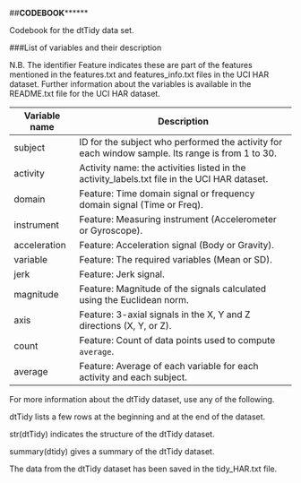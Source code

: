 ##************CODEBOOK******************

Codebook for the dtTidy data set.

###List of variables and their description

N.B. The identifier Feature indicates these are part of the features mentioned in the features.txt and features_info.txt files in the UCI HAR dataset. Further information about the variables is available in the README.txt file for the UCI HAR dataset. 

Variable name | Description
-----------------|------------
subject | ID for the subject who performed the activity for each window sample. Its range is from 1 to 30.
activity | Activity name: the activities listed in the activity_labels.txt file in the UCI HAR dataset.
domain | Feature: Time domain signal or frequency domain signal (Time or Freq).
instrument | Feature: Measuring instrument (Accelerometer or Gyroscope).
acceleration | Feature: Acceleration signal (Body or Gravity).
variable | Feature: The required variables (Mean or SD).
jerk | Feature: Jerk signal.
magnitude | Feature: Magnitude of the signals calculated using the Euclidean norm.
axis | Feature: 3-axial signals in the X, Y and Z directions (X, Y, or Z).
count | Feature: Count of data points used to compute `average`.
average | Feature: Average of each variable for each activity and each subject.

For more information about the dtTidy dataset, use any of the following.

dtTidy lists a few rows at the beginning and at the end of the dataset.

str(dtTidy) indicates the structure of the dtTidy dataset.

summary(dtidy) gives a summary of the dtTidy dataset.

The data from the dtTidy dataset has been saved in the tidy_HAR.txt file.

